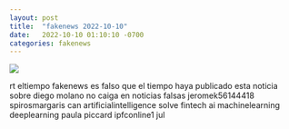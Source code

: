 ```yaml
---
layout: post
title:  "fakenews 2022-10-10"
date:   2022-10-10 01:10:10 -0700
categories: fakenews
---
```

<img src="{{site.baseurl}}/assets/img/fakenews_2022_10_10.png">
<div><p>rt eltiempo fakenews es falso que el tiempo haya publicado esta noticia sobre diego molano no caiga en noticias falsas jeromek56144418 spirosmargaris can artificialintelligence solve fintech ai machinelearning deeplearning paula piccard ipfconline1 jul</p></div>